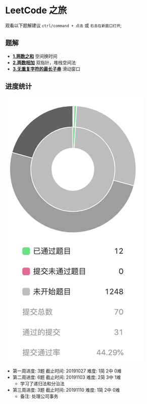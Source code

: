 # LeetCode 之旅

观看以下题解建议 ```ctrl/command + 点击``` 或 ```右击在新窗口打开```;

## 题解
- [**1.两数之和**](https://xiaoranzife.com/guide/arithmetic/1.TwoSum.html) 空间换时间
- [**2.两数相加**](https://xiaoranzife.com/guide/arithmetic/2.AddTwoNumbers.html) 双指针，堆栈空间法
- [**3.无重复字符的最长子串**](https://xiaoranzife.com/guide/arithmetic/3.lengthOfLongestSubstring.html) 滑动窗口

## 进度统计
![进度](./20191110.png)

- 第一周进度: 3题 截止时间: 20191027 难度: 1简 2中 0难
- 第二周进度: 6题 截止时间: 20191103 难度: 2简 3中 1难
    + 学习了递归法和分治法
- 第三周进度: 3题 截止时间: 20191110 难度: 1简 2中 0难
    + 备注: 处理公司事务

